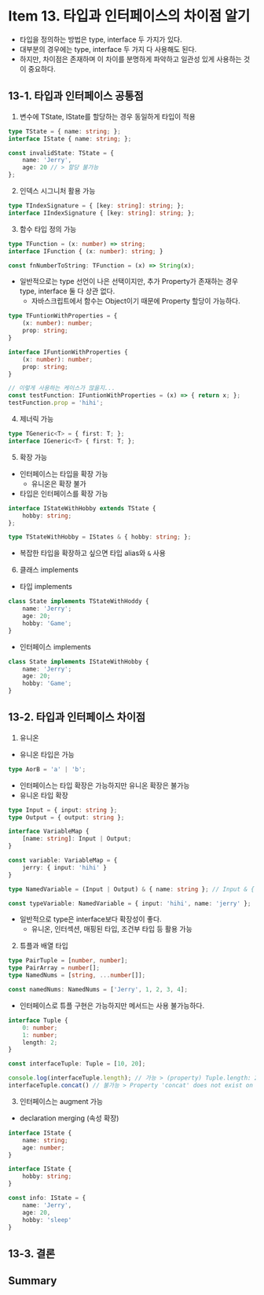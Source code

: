 # Item 13. 타입과 인터페이스의 차이점 알기

* 타입을 정의하는 방법은 type, interface 두 가지가 있다.
* 대부분의 경우에는 type, interface 두 가지 다 사용해도 된다.
* 하지만, 차이점은 존재하며 이 차이를 분명하게 파악하고 일관성 있게 사용하는 것이 중요하다.

## 13-1. 타입과 인터페이스 공통점

1. 변수에 TState, IState를 할당하는 경우 동일하게 타입이 적용
```ts
type TState = { name: string; };
interface IState { name: string; };

const invalidState: TState = {
    name: 'Jerry',
    age: 20 // > 할당 불가능
};
```

2. 인덱스 시그니처 활용 가능
```ts
type TIndexSignature = { [key: string]: string; };
interface IIndexSignature { [key: string]: string; };
```

3. 함수 타입 정의 가능
```ts
type TFunction = (x: number) => string;
interface IFunction { (x: number): string; }

const fnNumberToString: TFunction = (x) => String(x);
```

* 일반적으로는 type 선언이 나은 선택이지만, 추가 Property가 존재하는 경우 type, interface 둘 다 상관 없다.
    * 자바스크립트에서 함수는 Object이기 때문에 Property 할당이 가능하다.
```ts
type TFuntionWithProperties = {
    (x: number): number;
    prop: string;
}

interface IFuntionWithProperties {
    (x: number): number;
    prop: string;
}

// 이렇게 사용하는 케이스가 많을지...
const testFunction: IFuntionWithProperties = (x) => { return x; };
testFunction.prop = 'hihi';
```

4. 제너릭 가능
```ts
type TGeneric<T> = { first: T; };
interface IGeneric<T> { first: T; };
```

5. 확장 가능
* 인터페이스는 타입을 확장 가능
    * 유니온은 확장 불가
* 타입은 인터페이스를 확장 가능
```ts
interface IStateWithHobby extends TState {
    hobby: string;
};

type TStateWithHobby = IStates & { hobby: string; };
```

* 복잡한 타입을 확장하고 싶으면 타입 alias와 `&` 사용

6. 클래스 implements
* 타입 implements
```ts
class State implements TStateWithHoddy {
    name: 'Jerry';
    age: 20;
    hobby: 'Game';
}
```
* 인터페이스 implements
```ts
class State implements IStateWithHobby {
    name: 'Jerry';
    age: 20;
    hobby: 'Game';
}
```

## 13-2. 타입과 인터페이스 차이점
1. 유니온
* 유니온 타입은 가능
```ts
type AorB = 'a' | 'b';
```
* 인터페이스는 타입 확장은 가능하지만 유니온 확장은 불가능
* 유니온 타입 확장

```ts
type Input = { input: string };
type Output = { output: string };

interface VariableMap {
    [name: string]: Input | Output;
}

const variable: VariableMap = {
    jerry: { input: 'hihi' }
}

type NamedVariable = (Input | Output) & { name: string }; // Input & { name: string } or Output & { name: string }

const typeVariable: NamedVariable = { input: 'hihi', name: 'jerry' };
```

* 일반적으로 type은 interface보다 확장성이 좋다.
    * 유니온, 인터섹션, 매핑된 타입, 조건부 타입 등 활용 가능

2. 튜플과 배열 타입
```ts
type PairTuple = [number, number];
type PairArray = number[];
type NamedNums = [string, ...number[]];

const namedNums: NamedNums = ['Jerry', 1, 2, 3, 4];
```
* 인터페이스로 튜플 구현은 가능하지만 메서드는 사용 불가능하다.

```ts
interface Tuple {
    0: number;
    1: number;
    length: 2;
}

const interfaceTuple: Tuple = [10, 20];

console.log(interfaceTuple.length); // 가능 > (property) Tuple.length: 2
interfaceTuple.concat() // 불가능 > Property 'concat' does not exist on type 'Tuple'
```

3. 인터페이스는 augment 가능
* declaration merging (속성 확장)
```typescript
interface IState {
    name: string;
    age: number;
}

interface IState {
    hobby: string;
}

const info: IState = {
    name: 'Jerry',
    age: 20,
    hobby: 'sleep'
}
```


## 13-3. 결론

## Summary